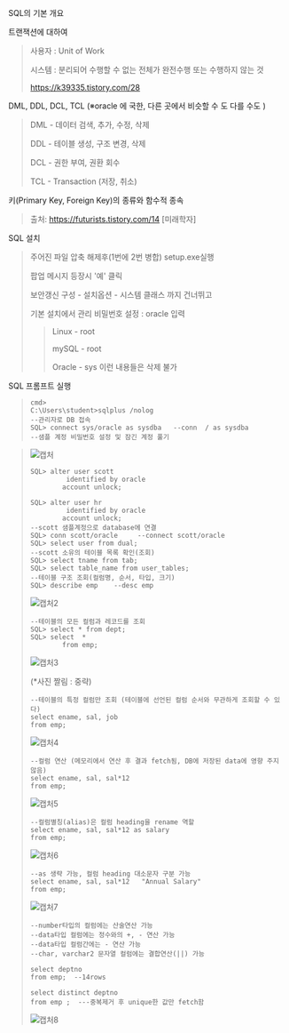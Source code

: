 SQL의 기본 개요

트랜잭션에 대하여  

> 사용자 : Unit of Work
>
> 시스템 : 분리되어 수행할 수 없는 전체가 완전수행 또는 수행하지 않는 것 
>
>  https://k39335.tistory.com/28

DML, DDL, DCL, TCL (※oracle 에 국한, 다른 곳에서 비슷할 수 도 다를 수도  )

> DML - 데이터 검색, 추가, 수정, 삭제
>
> 
>
> DDL - 테이블 생성, 구조 변경, 삭제
>
> DCL - 권한 부여, 권환 회수
>
> TCL - Transaction (저장, 취소)

키(Primary Key, Foreign Key)의 종류와 함수적 종속

> 출처: https://futurists.tistory.com/14 [미래학자]

SQL 설치 

> 주어진 파일 압축 해제후(1번에 2번 병합) setup.exe실행 
>
> 팝업 메시지 등장시 '예' 클릭 
>
> 보안갱신 구성 - 설치옵션 - 시스템 클래스 까지 건너뛰고 
>
> 기본 설치에서 관리 비밀번호 설정 : oracle 입력 
>
> >  Linux - root
> >
> > mySQL - root
> >
> > Oracle - sys 이런 내용들은 삭제 불가 

SQL 프롬프트 실행

> ```
> cmd>
> C:\Users\student>sqlplus /nolog
> --관리자로 DB 접속
> SQL> connect sys/oracle as sysdba   --conn  / as sysdba
> --샘플 계정 비밀번호 설정 및 잠긴 계정 풀기
> 
> ```

> ![캡처](./캡처.PNG)
>
> 
>
> ```
> SQL> alter user scott
>          identified by oracle
>         account unlock;
> 
> SQL> alter user hr
>          identified by oracle
>         account unlock;
> --scott 샘플계정으로 database에 연결
> SQL> conn scott/oracle     --connect scott/oracle
> SQL> select user from dual;
> --scott 소유의 테이블 목록 확인(조회)
> SQL> select tname from tab;
> SQL> select table_name from user_tables;
> --테이블 구조 조회(컬럼명, 순서, 타입, 크기)
> SQL> describe emp    --desc emp
> ```
>
> ![캡처2](./캡처2.PNG)
>
> 
>
> ```
> --테이블의 모든 컬럼과 레코드를 조회
> SQL> select * from dept;
> SQL> select  *
>         from emp;
> ```
>
> ![캡처3](./캡처3.PNG)
>
> (*사진 짤림 : 중략)
>
> ```
> --테이블의 특정 컬럼만 조회 (테이블에 선언된 컬럼 순서와 무관하게 조회할 수 있다)
> select ename, sal, job
> from emp;
> ```
>
> ![캡처4](./캡처4.PNG)
>
> 
>
> ```
> --컬럼 연산 (메모리에서 연산 후 결과 fetch됨, DB에 저장된 data에 영향 주지 않음)
> select ename, sal, sal*12
> from emp;
> ```
>
> ![캡처5](./캡처5.PNG)
>
> 
>
> ```
> --컬럼별칭(alias)은 컬럼 heading을 rename 역할
> select ename, sal, sal*12 as salary
> from emp;  
> ```
>
> ![캡처6](./캡처6.PNG)
>
> 
>
> ```
> --as 생략 가능, 컬럼 heading 대소문자 구분 가능
> select ename, sal, sal*12   "Annual Salary"
> from emp;
> ```
>
> ![캡처7](./캡처7.PNG)
>
> 
>
> ```
> --number타입의 컬럼에는 산술연산 가능
> --data타입 컬럼에는 정수와의 +, - 연산 가능
> --data타입 컬럼간에는 - 연산 가능
> --char, varchar2 문자열 컬럼에는 결합연산(||) 가능
> 
> select deptno
> from emp;  --14rows
> 
> select distinct deptno
> from emp ;  ---중복제거 후 unique한 값만 fetch함
> ```
>
> ![캡처8](./캡처8.PNG)













